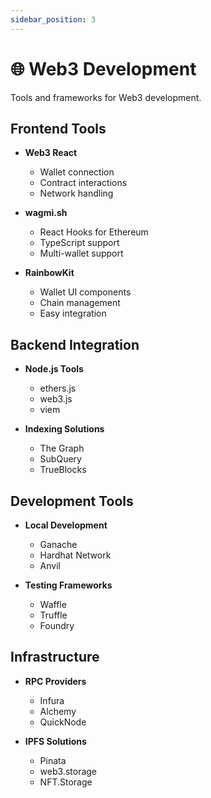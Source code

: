```yaml
---
sidebar_position: 3
---
```


# 🌐 Web3 Development

Tools and frameworks for Web3 development.

## Frontend Tools
- **Web3 React**
  - Wallet connection
  - Contract interactions
  - Network handling

- **wagmi.sh**
  - React Hooks for Ethereum
  - TypeScript support
  - Multi-wallet support

- **RainbowKit**
  - Wallet UI components
  - Chain management
  - Easy integration

## Backend Integration
- **Node.js Tools**
  - ethers.js
  - web3.js
  - viem

- **Indexing Solutions**
  - The Graph
  - SubQuery
  - TrueBlocks

## Development Tools
- **Local Development**
  - Ganache
  - Hardhat Network
  - Anvil

- **Testing Frameworks**
  - Waffle
  - Truffle
  - Foundry

## Infrastructure
- **RPC Providers**
  - Infura
  - Alchemy
  - QuickNode

- **IPFS Solutions**
  - Pinata
  - web3.storage
  - NFT.Storage 